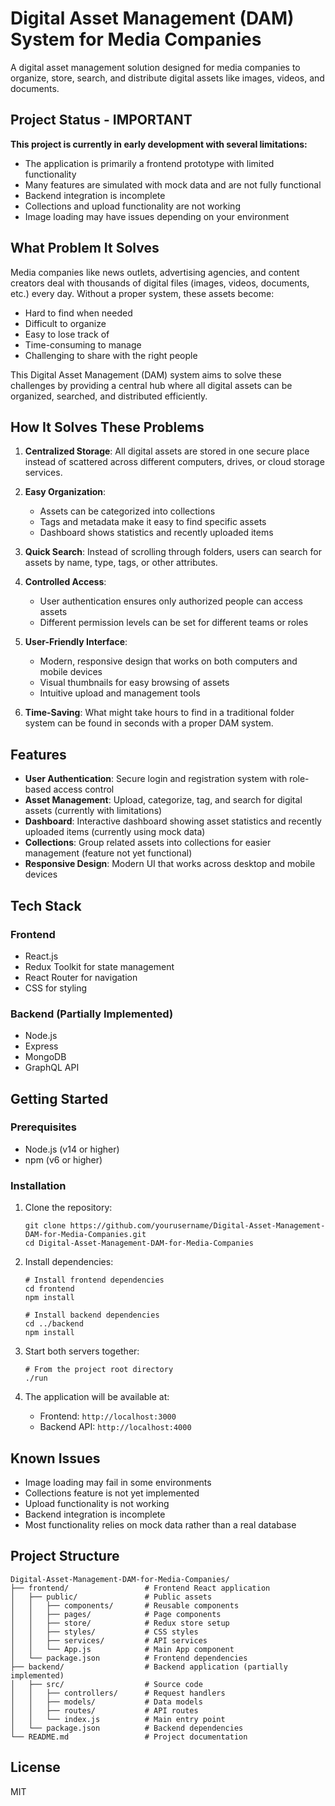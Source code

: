 # Digital Asset Management (DAM) System for Media Companies

A digital asset management solution designed for media companies to organize, store, search, and distribute digital assets like images, videos, and documents.

## Project Status - IMPORTANT

**This project is currently in early development with several limitations:**

- The application is primarily a frontend prototype with limited functionality
- Many features are simulated with mock data and are not fully functional
- Backend integration is incomplete
- Collections and upload functionality are not working
- Image loading may have issues depending on your environment

## What Problem It Solves

Media companies like news outlets, advertising agencies, and content creators deal with thousands of digital files (images, videos, documents, etc.) every day. Without a proper system, these assets become:
- Hard to find when needed
- Difficult to organize
- Easy to lose track of
- Time-consuming to manage
- Challenging to share with the right people

This Digital Asset Management (DAM) system aims to solve these challenges by providing a central hub where all digital assets can be organized, searched, and distributed efficiently.

## How It Solves These Problems

1. **Centralized Storage**: All digital assets are stored in one secure place instead of scattered across different computers, drives, or cloud storage services.

2. **Easy Organization**: 
   - Assets can be categorized into collections
   - Tags and metadata make it easy to find specific assets
   - Dashboard shows statistics and recently uploaded items

3. **Quick Search**: Instead of scrolling through folders, users can search for assets by name, type, tags, or other attributes.

4. **Controlled Access**: 
   - User authentication ensures only authorized people can access assets
   - Different permission levels can be set for different teams or roles

5. **User-Friendly Interface**: 
   - Modern, responsive design that works on both computers and mobile devices
   - Visual thumbnails for easy browsing of assets
   - Intuitive upload and management tools

6. **Time-Saving**: What might take hours to find in a traditional folder system can be found in seconds with a proper DAM system.

## Features

- **User Authentication**: Secure login and registration system with role-based access control
- **Asset Management**: Upload, categorize, tag, and search for digital assets (currently with limitations)
- **Dashboard**: Interactive dashboard showing asset statistics and recently uploaded items (currently using mock data)
- **Collections**: Group related assets into collections for easier management (feature not yet functional)
- **Responsive Design**: Modern UI that works across desktop and mobile devices

## Tech Stack

### Frontend
- React.js
- Redux Toolkit for state management
- React Router for navigation
- CSS for styling

### Backend (Partially Implemented)
- Node.js
- Express
- MongoDB
- GraphQL API

## Getting Started

### Prerequisites
- Node.js (v14 or higher)
- npm (v6 or higher)

### Installation

1. Clone the repository:
   ```
   git clone https://github.com/yourusername/Digital-Asset-Management-DAM-for-Media-Companies.git
   cd Digital-Asset-Management-DAM-for-Media-Companies
   ```

2. Install dependencies:
   ```
   # Install frontend dependencies
   cd frontend
   npm install
   
   # Install backend dependencies
   cd ../backend
   npm install
   ```

3. Start both servers together:
   ```
   # From the project root directory
   ./run
   ```

4. The application will be available at:
   - Frontend: `http://localhost:3000`
   - Backend API: `http://localhost:4000`

## Known Issues

- Image loading may fail in some environments
- Collections feature is not yet implemented
- Upload functionality is not working
- Backend integration is incomplete
- Most functionality relies on mock data rather than a real database

## Project Structure

```
Digital-Asset-Management-DAM-for-Media-Companies/
├── frontend/                 # Frontend React application
│   ├── public/               # Public assets
│   │   ├── components/       # Reusable components
│   │   ├── pages/            # Page components
│   │   ├── store/            # Redux store setup
│   │   ├── styles/           # CSS styles
│   │   ├── services/         # API services
│   │   └── App.js            # Main App component
│   └── package.json          # Frontend dependencies
├── backend/                  # Backend application (partially implemented)
│   ├── src/                  # Source code
│   │   ├── controllers/      # Request handlers
│   │   ├── models/           # Data models
│   │   ├── routes/           # API routes
│   │   └── index.js          # Main entry point
│   └── package.json          # Backend dependencies
└── README.md                 # Project documentation
```

## License

MIT